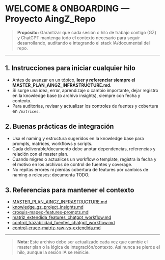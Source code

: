 # WELCOME & ONBOARDING — Proyecto AingZ_Repo

> **Propósito:** Garantizar que cada sesión o hilo de trabajo contigo (GZ) y ChatGPT mantenga todo el contexto necesario para seguir desarrollando, auditando e integrando el stack IA/documental del repo.

---

## 1. Instrucciones para iniciar cualquier hilo
- Antes de avanzar en un tópico, **leer y referenciar siempre el MASTER_PLAN_AINGZ_INFRASTRUCTURE.md**.
- Si surge una idea, error, aprendizaje o cambio importante, dejar registro en la knowledge base (o archivo insights), siempre con fecha y contexto.
- Para auditorías, revisar y actualizar los controles de fuentes y cobertura en `/matrices`.

## 2. Buenas prácticas de integración
- Usa el naming y estructura sugeridos en la knowledge base para prompts, matrices, workflows y scripts.
- Cada deliverable/documento debe anotar dependencias, referencias y relación con el master plan.
- Cuando migres o actualices un workflow o template, registra la fecha y el motivo en los archivos de control de fuentes y coverage.
- No repitas errores ni pierdas cobertura de features por cambios de naming o releases: documenta TODO.

## 3. Referencias para mantener el contexto
- [MASTER_PLAN_AINGZ_INFRASTRUCTURE.md](../MASTER_PLAN_AINGZ_INFRASTRUCTURE.md)
- [knowledge_gz_project_insights.md](../knowledge/knowledge_gz_project_insights.md)
- [croquis-mapeo-features-prompts.md](../docs/croquis-mapeo-features-prompts.md)
- [matriz_extendida_features_chatgpt_workflow.md](../knowledge/matriz_extendida_features_chatgpt_workflow.md)
- [control_trazabilidad_fuentes_chatgpt_workflow.md](../matrices/control_trazabilidad_fuentes_chatgpt_workflow.md)
- [control-cruce-matriz-raw-vs-extendida.md](../matrices/control-cruce-matriz-raw-vs-extendida.md)

---

> **Nota:** Este archivo debe ser actualizado cada vez que cambie el master plan o la lógica de integración/contexto. Así nunca se pierde el hilo, aunque la sesión IA se reinicie.

